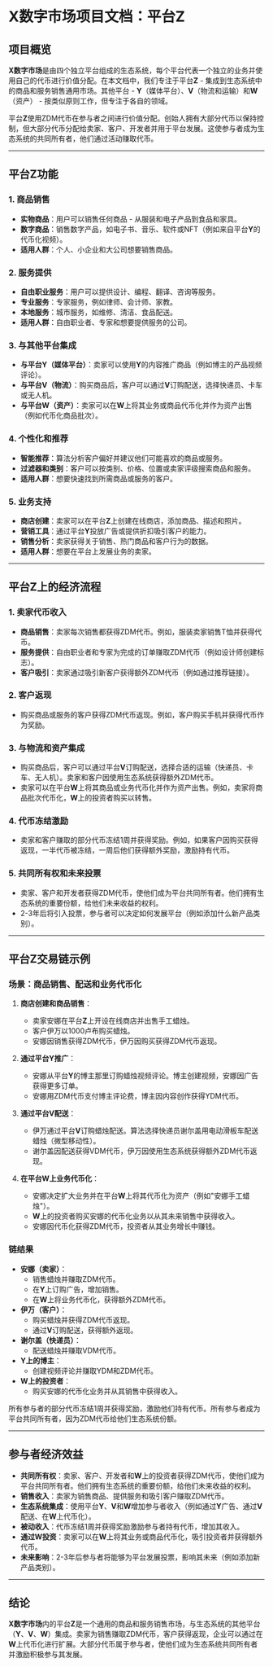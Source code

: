 # X数字市场项目文档：平台Z

## 项目概览
**X数字市场**是由四个独立平台组成的生态系统，每个平台代表一个独立的业务并使用自己的代币进行价值分配。在本文档中，我们专注于平台**Z** - 集成到生态系统中的商品和服务销售通用市场。其他平台 - **Y**（媒体平台）、**V**（物流和运输）和**W**（资产） - 按类似原则工作，但专注于各自的领域。

平台**Z**使用ZDM代币在参与者之间进行价值分配。创始人拥有大部分代币以保持控制，但大部分代币分配给卖家、客户、开发者并用于平台发展。这使参与者成为生态系统的共同所有者，他们通过活动赚取代币。

---

## 平台Z功能

### 1. 商品销售
- **实物商品**：用户可以销售任何商品 - 从服装和电子产品到食品和家具。
- **数字商品**：销售数字产品，如电子书、音乐、软件或NFT（例如来自平台**Y**的代币化视频）。
- **适用人群**：个人、小企业和大公司想要销售商品。

### 2. 服务提供
- **自由职业服务**：用户可以提供设计、编程、翻译、咨询等服务。
- **专业服务**：专家服务，例如律师、会计师、家教。
- **本地服务**：城市服务，如维修、清洁、食品配送。
- **适用人群**：自由职业者、专家和想要提供服务的公司。

### 3. 与其他平台集成
- **与平台Y（媒体平台）**：卖家可以使用**Y**的内容推广商品（例如博主的产品视频评论）。
- **与平台V（物流）**：购买商品后，客户可以通过**V**订购配送，选择快递员、卡车或无人机。
- **与平台W（资产）**：卖家可以在**W**上将其业务或商品代币化并作为资产出售（例如代币化商品批次）。

### 4. 个性化和推荐
- **智能推荐**：算法分析客户偏好并建议他们可能喜欢的商品或服务。
- **过滤器和类别**：客户可以按类别、价格、位置或卖家评级搜索商品和服务。
- **适用人群**：想要快速找到所需商品或服务的客户。

### 5. 业务支持
- **商店创建**：卖家可以在平台**Z**上创建在线商店，添加商品、描述和照片。
- **营销工具**：通过平台**Y**投放广告或提供折扣吸引客户的能力。
- **销售分析**：卖家获得关于销售、热门商品和客户行为的数据。
- **适用人群**：想要在平台上发展业务的卖家。

---

## 平台Z上的经济流程

### 1. 卖家代币收入
- **商品销售**：卖家每次销售都获得ZDM代币。例如，服装卖家销售T恤并获得代币。
- **服务提供**：自由职业者和专家为完成的订单赚取ZDM代币（例如设计师创建标志）。
- **客户吸引**：卖家通过吸引新客户获得额外ZDM代币（例如通过推荐链接）。

### 2. 客户返现
- 购买商品或服务的客户获得ZDM代币返现。例如，客户购买手机并获得代币作为奖励。

### 3. 与物流和资产集成
- 购买商品后，客户可以通过平台**V**订购配送，选择合适的运输（快递员、卡车、无人机）。卖家和客户因使用生态系统获得额外ZDM代币。
- 卖家可以在平台**W**上将其商品或业务代币化并作为资产出售。例如，卖家将商品批次代币化，**W**上的投资者购买以转售。

### 4. 代币冻结激励
- 卖家和客户赚取的部分代币冻结1周并获得奖励。例如，如果客户因购买获得返现，一半代币被冻结，一周后他们获得额外奖励，激励持有代币。

### 5. 共同所有权和未来投票
- 卖家、客户和开发者获得ZDM代币，使他们成为平台共同所有者。他们拥有生态系统的重要份额，给他们未来收益的权利。
- 2-3年后将引入投票，参与者可以决定如何发展平台（例如添加什么新产品类别）。

---

## 平台Z交易链示例

### 场景：商品销售、配送和业务代币化
1. **商店创建和商品销售**：
   - 卖家安娜在平台**Z**上开设在线商店并出售手工蜡烛。
   - 客户伊万以1000卢布购买蜡烛。
   - 安娜因销售获得ZDM代币，伊万因购买获得ZDM代币返现。

2. **通过平台Y推广**：
   - 安娜从平台**Y**的博主那里订购蜡烛视频评论。博主创建视频，安娜因广告获得更多订单。
   - 安娜用ZDM代币支付博主评论费，博主因内容创作获得YDM代币。

3. **通过平台V配送**：
   - 伊万通过平台**V**订购蜡烛配送。算法选择快递员谢尔盖用电动滑板车配送蜡烛（微型移动性）。
   - 谢尔盖因配送获得VDM代币，伊万因使用生态系统获得额外ZDM代币返现。

4. **在平台W上业务代币化**：
   - 安娜决定扩大业务并在平台**W**上将其代币化为资产（例如"安娜手工蜡烛"）。
   - **W**上的投资者购买安娜的代币化业务以从其未来销售中获得收入。
   - 安娜因代币化获得ZDM代币，投资者从其业务增长中赚钱。

### 链结果
- **安娜（卖家）**：
  - 销售蜡烛并赚取ZDM代币。
  - 在**Y**上订购广告，增加销售。
  - 在**W**上将业务代币化，获得额外ZDM代币。
- **伊万（客户）**：
  - 购买蜡烛并获得ZDM代币返现。
  - 通过**V**订购配送，获得额外返现。
- **谢尔盖（快递员）**：
  - 配送蜡烛并赚取VDM代币。
- **Y上的博主**：
  - 创建视频评论并赚取YDM和ZDM代币。
- **W上的投资者**：
  - 购买安娜的代币化业务并从其销售中获得收入。

所有参与者的部分代币冻结1周并获得奖励，激励他们持有代币。所有参与者成为平台共同所有者，因为ZDM代币给他们生态系统份额。

---

## 参与者经济效益
- **共同所有权**：卖家、客户、开发者和**W**上的投资者获得ZDM代币，使他们成为平台共同所有者。他们拥有生态系统的重要份额，给他们未来收益的权利。
- **销售收入**：卖家为销售商品、提供服务和吸引客户赚取ZDM代币。
- **生态系统集成**：使用平台**Y**、**V**和**W**增加参与者收入（例如通过**Y**广告、通过**V**配送、在**W**上代币化）。
- **被动收入**：代币冻结1周并获得奖励激励参与者持有代币，增加其收入。
- **通过W投资**：卖家可以在**W**上将其业务或商品代币化，吸引投资者并获得额外代币。
- **未来影响**：2-3年后参与者将能够为平台发展投票，影响其未来（例如添加新产品类别）。

---

## 结论
**X数字市场**内的平台**Z**是一个通用的商品和服务销售市场，与生态系统的其他平台（**Y**、**V**、**W**）集成。卖家为销售赚取ZDM代币，客户获得返现，企业可以通过在**W**上代币化进行扩展。大部分代币属于参与者，使他们成为生态系统共同所有者并激励积极参与其发展。